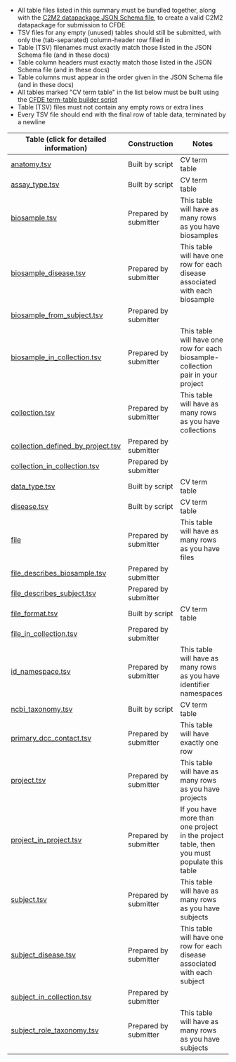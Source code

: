 - All table files listed in this summary must be bundled together, along with the [C2M2 datapackage JSON Schema file](https://osf.io/vzgx9/), to create a valid C2M2 datapackage for submission to CFDE
- TSV files for any empty (unused) tables should still be submitted, with only the (tab-separated) column-header row filled in
- Table (TSV) filenames must exactly match those listed in the JSON Schema file (and in these docs)
- Table column headers must exactly match those listed in the JSON Schema file (and in these docs)
- Table columns must appear in the order given in the JSON Schema file (and in these docs)
- All tables marked "CV term table" in the list below must be built using the [CFDE term-table builder script](https://osf.io/bq6k9/)
- Table (TSV) files must not contain any empty rows or extra lines
- Every TSV file should end with the final row of table data, terminated by a newline

Table (click for detailed information)|Construction|Notes
-----------| -----------| -------------
[anatomy.tsv](./TableInfo:-anatomy.tsv)|Built by script|CV term table
[assay_type.tsv](./TableInfo:-assay_type.tsv)|Built by script|CV term table
[biosample.tsv](./TableInfo:-biosample.tsv)|Prepared by submitter|This table will have as many rows as you have biosamples
[biosample_disease.tsv](./TableInfo:-biosample_disease.tsv)|Prepared by submitter|This table will have one row for each disease associated with each biosample
[biosample_from_subject.tsv](./TableInfo:-biosample_from_subject.tsv)|Prepared by submitter|
[biosample_in_collection.tsv](./TableInfo:-biosample_in_collection.tsv)|Prepared by submitter|This table will have one row for each biosample-collection pair in your project
[collection.tsv](./TableInfo:-collection.tsv)|Prepared by submitter|This table will have as many rows as you have collections
[collection_defined_by_project.tsv](./TableInfo:-collection_defined_by_project.tsv)|Prepared by submitter|
[collection_in_collection.tsv](./TableInfo:-collection_in_collection.tsv)|Prepared by submitter|
[data_type.tsv](./TableInfo:-data_type.tsv)|Built by script|CV term table
[disease.tsv](./TableInfo:-disease.tsv)|Built by script|CV term table
[file](./TableInfo:-file.tsv)|Prepared by submitter|This table will have as many rows as you have files
[file_describes_biosample.tsv](./TableInfo:-file_describes_biosample.tsv)|Prepared by submitter|
[file_describes_subject.tsv](./TableInfo:-file_describes_subject.tsv)|Prepared by submitter|
[file_format.tsv](./TableInfo:-file_format.tsv)|Built by script|CV term table
[file_in_collection.tsv](./TableInfo:-file_in_collection.tsv)|Prepared by submitter|
[id_namespace.tsv](./TableInfo:-id_namespace.tsv)|Prepared by submitter|This table will have as many rows as you have identifier namespaces
[ncbi_taxonomy.tsv](./TableInfo:-ncbi_taxonomy.tsv)|Built by script|CV term table
[primary_dcc_contact.tsv](./TableInfo:-primary_dcc_contact.tsv)|Prepared by submitter|This table will have exactly one row 
[project.tsv](./TableInfo:-project.tsv)|Prepared by submitter|This table will have as many rows as you have projects
[project_in_project.tsv](./TableInfo:-project_in_project.tsv)|Prepared by submitter|If you have more than one project in the project table, then you must populate this table
[subject.tsv](./TableInfo:-subject.tsv)|Prepared by submitter|This table will have as many rows as you have subjects
[subject_disease.tsv](./TableInfo:-subject_disease.tsv)|Prepared by submitter|This table will have one row for each disease associated with each subject
[subject_in_collection.tsv](./TableInfo:-subject_in_collection.tsv)|Prepared by submitter|
[subject_role_taxonomy.tsv](./TableInfo:-subject_role_taxonomy.tsv)|Prepared by submitter|This table will have as many rows as you have subjects
